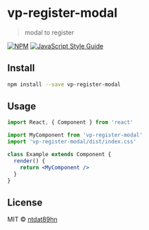 # vp-register-modal

> modal to register

[![NPM](https://img.shields.io/npm/v/vp-register-modal.svg)](https://www.npmjs.com/package/vp-register-modal) [![JavaScript Style Guide](https://img.shields.io/badge/code_style-standard-brightgreen.svg)](https://standardjs.com)

## Install

```bash
npm install --save vp-register-modal
```

## Usage

```jsx
import React, { Component } from 'react'

import MyComponent from 'vp-register-modal'
import 'vp-register-modal/dist/index.css'

class Example extends Component {
  render() {
    return <MyComponent />
  }
}
```

## License

MIT © [ntdat89hn](https://github.com/ntdat89hn)
